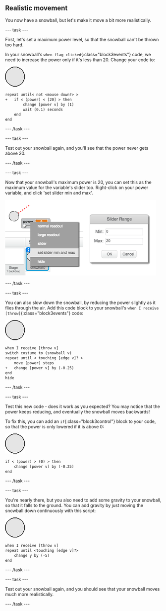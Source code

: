 ## Realistic movement

You now have a snowball, but let's make it move a bit more realistically.

--- task ---

First, let's set a maximum power level, so that the snowball can't be thrown too hard.

In your snowball's `when flag clicked`{:class="block3events"} code, we need to increase the power only if it's less than 20. Change your code to:

![snowball sprite](images/snowball-sprite.png)

```blocks3
repeat until< not <mouse down?> >
+	if < (power) < [20] > then
		change [power v] by (1)
		wait (0.1) seconds
	end
end
```

--- /task ---

--- task ---

Test out your snowball again, and you'll see that the power never gets above 20.

--- /task ---

--- task ---

Now that your snowball's maximum power is 20, you can set this as the maximum value for the variable's slider too. Right-click on your power variable, and click 'set slider min and max'.

![min max of slider range](images/snow-minmax.png)


--- /task ---

--- task ---

You can also slow down the snowball, by reducing the power slightly as it flies through the air. Add this code block to your snowball's `when I receive [throw]`{:class="block3events"} code:

![snowball sprite](images/snowball-sprite.png)

```blocks3
when I receive [throw v]
switch costume to (snowball v)
repeat until < touching [edge v]? >
	move (power) steps
+	change [power v] by (-0.25)
end
hide
```

--- /task ---


--- task ---

Test this new code - does it work as you expected? You may notice that the power keeps reducing, and eventually the snowball moves backwards!

To fix this, you can add an `if`{:class="block3control"} block to your code, so that the power is only lowered if it is above 0:

![snowball sprite](images/snowball-sprite.png)

```blocks3
if < (power) > (0) > then
	change [power v] by (-0.25)
end
```

--- /task ---

--- task ---

You're nearly there, but you also need to add some gravity to your snowball, so that it falls to the ground. You can add gravity by just moving the snowball down continuously with this script:

![snowball sprite](images/snowball-sprite.png)

```blocks3
when I receive [throw v]
repeat until <touching [edge v]?>
	change y by (-5)
end
```

--- /task ---

--- task ---

Test out your snowball again, and you should see that your snowball moves much more realistically.

--- /task ---

